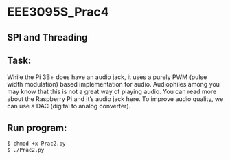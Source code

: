# EEE3095S_Prac4
SPI and Threading
----
Task:
----
While the Pi 3B+ does have an audio jack, it uses a purely PWM (pulse width modulation) based implementation for audio. Audiophiles among you may know that this is not a great way of playing audio. You can read more about the Raspberry Pi and it’s audio jack here.
To improve audio quality, we can use a DAC (digital to analog converter).

Run program:
----
```sh
$ chmod +x Prac2.py
$ ./Prac2.py
```
